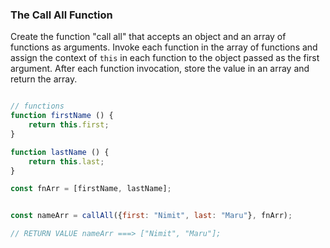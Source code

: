 ### The Call All Function

Create the function "call all" that accepts an object and an array of functions as arguments. Invoke each function in the array of functions and assign the context of `this` in each function to the object passed as the first argument. After each function invocation, store the value in an array and return the array.

```js

// functions
function firstName () {
	return this.first;
}

function lastName () {
	return this.last;
}

const fnArr = [firstName, lastName];


const nameArr = callAll({first: "Nimit", last: "Maru"}, fnArr);

// RETURN VALUE nameArr ===> ["Nimit", "Maru"];
 
 ```
